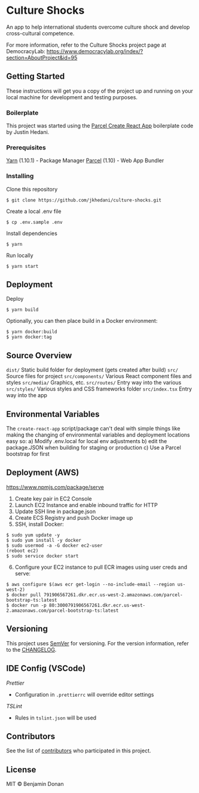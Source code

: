 # Culture Shocks

An app to help international students overcome culture shock and develop cross-cultural competence.

For more information, refer to the Culture Shocks project page at DemocracyLab: https://www.democracylab.org/index/?section=AboutProject&id=95

## Getting Started

These instructions will get you a copy of the project up and running on your local machine for development and testing purposes.

### Boilerplate

This project was started using the [Parcel Create React App](https://github.com/jkhedani/parcel-create-react-app) boilerplate code by Justin Hedani.

### Prerequisites

[Yarn](https://yarnpkg.com/) (1.10.1) - Package Manager
[Parcel](https://parceljs.org/) (1.10) - Web App Bundler

### Installing

Clone this repository

```
$ git clone https://github.com/jkhedani/culture-shocks.git
```

Create a local .env file

```
$ cp .env.sample .env
```

Install dependencies

```
$ yarn
```

Run locally

```
$ yarn start
```

## Deployment

Deploy

```
$ yarn build
```

Optionally, you can then place build in a Docker environment:

```
$ yarn docker:build
$ yarn docker:tag
```

## Source Overview

`dist/` Static build folder for deployment (gets created after build)
`src/` Source files for project
`src/components/` Various React component files and styles
`src/media/` Graphics, etc.
`src/routes/` Entry way into the various
`src/styles/` Various styles and CSS frameworks folder
`src/index.tsx` Entry way into the app

## Environmental Variables

The `create-react-app` script/package can't deal with simple things like making the changing of environmental variables and deployment locations easy so:
a) Modify .env.local for local env adjustments
b) edit the package.JSON when building for staging or production
c) Use a Parcel bootstrap for first

## Deployment (AWS)

https://www.npmjs.com/package/serve

1. Create key pair in EC2 Console
2. Launch EC2 Instance and enable inbound traffic for HTTP
3. Update SSH line in package.json
4. Create ECS Registry and push Docker image up
5. SSH, install Docker:

```
$ sudo yum update -y
$ sudo yum install -y docker
$ sudo usermod -a -G docker ec2-user
(reboot ec2)
$ sudo service docker start
```

6. Configure your EC2 instance to pull ECR images using user creds and serve:

```
$ aws configure $(aws ecr get-login --no-include-email --region us-west-2)
$ docker pull 791906567261.dkr.ecr.us-west-2.amazonaws.com/parcel-bootstrap-ts:latest
$ docker run -p 80:3000791906567261.dkr.ecr.us-west-2.amazonaws.com/parcel-bootstrap-ts:latest
```

## Versioning

This project uses [SemVer](http://semver.org/) for versioning. For the version information, refer to the [CHANGELOG](https://github.com/jkhedani/culture-shocks/blob/master/CHANGELOG.md).

## IDE Config (VSCode)

_Prettier_

- Configuration in `.prettierrc` will override editor settings

_TSLint_

- Rules in `tslint.json` will be used

## Contributors

See the list of [contributors](https://github.com/jkhedani/culture-shocks/blob/master/CONTRIBUTORS.md) who participated in this project.

## License

MIT © Benjamin Donan
